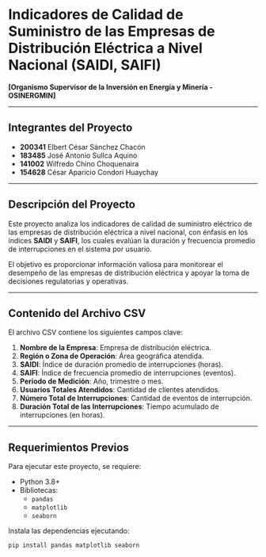 # **Indicadores de Calidad de Suministro de las Empresas de Distribución Eléctrica a Nivel Nacional (SAIDI, SAIFI)**  
**[Organismo Supervisor de la Inversión en Energía y Minería - OSINERGMIN]**

---

## **Integrantes del Proyecto**  
- **200341** Elbert César Sánchez Chacón  
- **183485** José Antonio Sullca Aquino  
- **141002** Wilfredo Chino Choquenaira  
- **154628** César Aparicio Condori Huaychay  

---

## **Descripción del Proyecto**  
Este proyecto analiza los indicadores de calidad de suministro eléctrico de las empresas de distribución eléctrica a nivel nacional, con énfasis en los índices **SAIDI** y **SAIFI**, los cuales evalúan la duración y frecuencia promedio de interrupciones en el sistema por usuario.  

El objetivo es proporcionar información valiosa para monitorear el desempeño de las empresas de distribución eléctrica y apoyar la toma de decisiones regulatorias y operativas.  

---

## **Contenido del Archivo CSV**  
El archivo CSV contiene los siguientes campos clave:  
1. **Nombre de la Empresa**: Empresa de distribución eléctrica.  
2. **Región o Zona de Operación**: Área geográfica atendida.  
3. **SAIDI**: Índice de duración promedio de interrupciones (horas).  
4. **SAIFI**: Índice de frecuencia promedio de interrupciones (eventos).  
5. **Periodo de Medición**: Año, trimestre o mes.  
6. **Usuarios Totales Atendidos**: Cantidad de clientes atendidos.  
7. **Número Total de Interrupciones**: Cantidad de eventos de interrupción.  
8. **Duración Total de las Interrupciones**: Tiempo acumulado de interrupciones (en horas).  

---

## **Requerimientos Previos**  
Para ejecutar este proyecto, se requiere:  
- Python 3.8+  
- Bibliotecas:  
  - `pandas`  
  - `matplotlib`  
  - `seaborn`  

Instala las dependencias ejecutando:  
```bash
pip install pandas matplotlib seaborn
